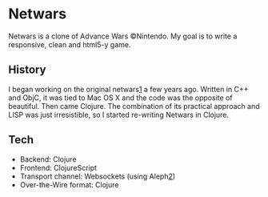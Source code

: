 # Netwars

Netwars is a clone of Advance Wars ©Nintendo. My goal is to write a responsive, clean and html5-y game.

## History

I began working on the original netwars[1] a few years ago. Written in C++ and ObjC, it was tied to Mac OS X and the code was the opposite of beautiful.
Then came Clojure. The combination of its practical approach and  LISP was just irresistible, so I started re-writing Netwars in Clojure.

## Tech

* Backend: Clojure
* Frontend: ClojureScript
* Transport channel: Websockets (using Aleph[2]) 
* Over-the-Wire format: Clojure


[1]: http://github.com/the-kenny/netwars
[2]: https://github.com/ztellman/aleph